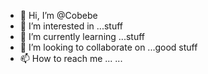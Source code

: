 - 👋 Hi, I’m @Cobebe
- 👀 I’m interested in ...stuff
- 🌱 I’m currently learning ...stuff
- 💞️ I’m looking to collaborate on ...good stuff
- 📫 How to reach me ... ...

<!---
Cobebe/Cobebe is a ✨ special ✨ repository because its `README.md` (this file) appears on your GitHub profile.
You can click the Preview link to take a look at your changes.
--->
